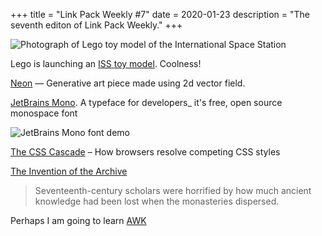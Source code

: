 +++
title = "Link Pack Weekly #7"
date = 2020-01-23
description = "The seventh editon of Link Pack Weekly."
+++

<div class="bannerImage">
    <img src="images/photo-lego-model-iss.jpg" alt="Photograph of Lego toy model of the International Space Station">
</div>

Lego is launching an [ISS toy model](http://www.collectspace.com/news/news-012120a-lego-international-space-station.html). Coolness!

[Neon](https://neon-v1.netlify.com/) — Generative art piece made using 2d vector field.

[JetBrains Mono](https://www.jetbrains.com/lp/mono/#intro). A typeface for developers_ it's free, open source monospace font

![JetBrains Mono font demo](/images/jetbrains-mono.svg)

[The CSS Cascade](https://wattenberger.com/blog/css-cascade) – How browsers resolve competing CSS styles

[The Invention of the Archive](https://daily.jstor.org/the-invention-of-the-archive/)
> Seventeenth-century scholars were horrified by how much ancient knowledge had been lost when the monasteries dispersed.

Perhaps I am going to learn [AWK](https://blog.jpalardy.com/posts/why-learn-awk/)

